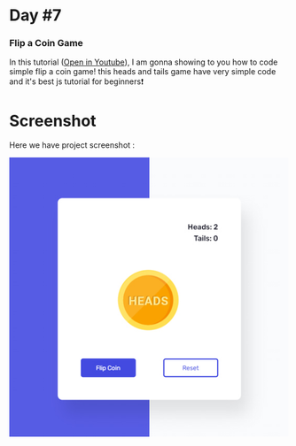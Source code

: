 # Day #7

### Flip a Coin Game
In this tutorial ([Open in Youtube](https://youtu.be/-o-H1Ecqo_M)),  I am gonna showing to you how to code simple flip a coin game! this heads and tails game have very simple code and it's best js tutorial for beginners❗️

# Screenshot
Here we have project screenshot :

![screenshot](screenshot.jpg)